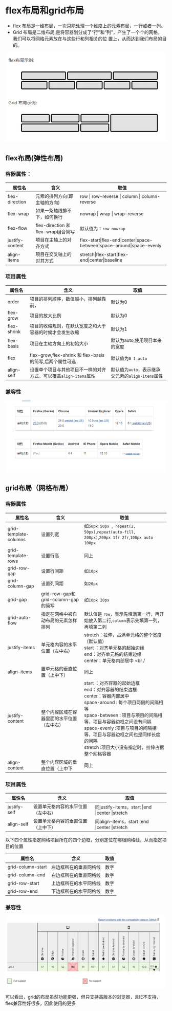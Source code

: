 # flex布局和grid布局

 * flex 布局是一维布局，一次只能处理一个维度上的元素布局，一行或者一列。
 * Grid 布局是二维布局,是将容器划分成了“行”和“列”，产生了一个个的网格，我们可以将网格元素放在与这些行和列相关的位
 置上，从而达到我们布局的目的。
 
![](./image/16255333705228.png)

## flex布局(弹性布局)

### 容器属性：

| 属性名          | 含义                                | 取值                                                         |
| --------------- | ----------------------------------- | ------------------------------------------------------------ |
| flex-direction  | 元素的排列方向(即主轴的方向)        | row \| row-reverse \| column \| column-reverse               |
| flex-wrap       | 如果一条轴线排不下，如何换行        | nowrap \| wrap \| wrap-reverse                               |
| flex-flow       | flex-direction 和 flex-wrap组合简写 | 默认值为：`row nowrap`                                       |
| justify-content | 项目在主轴上的对齐方式              | flex-start\|flex-end\|center\|space-between\|space-around\|space-evenly |
| align-items     | 项目在交叉轴上的对其方式            | stretch\|flex-start\|flex-end\|center\|baseline              |

### 项目属性

| 属性名      | 含义                                                         | 取值                                              |
| ----------- | ------------------------------------------------------------ | ------------------------------------------------- |
| order       | 项目的排列顺序，数值越小，排列越靠前，                       | 默认为0                                           |
| flex-grow   | 项目的放大比例                                               | 默认为0                                           |
| flex-shrink | 项目的收缩规则，在默认宽度之和大于容器的时候才会发生收缩     | 默认为1                                           |
| flex-basis  | 项目在主轴方向上的初始大小                                   | 默认为auto,使用项目本来的宽度                     |
| flex        | flex-grow,flex-shrink 和 flex-basis的简写,后两个属性可选     | 默认值为`0 1 auto`                                |
| align-self  | 设置单个项目与其他项目不一样的对齐方式，可以覆盖`align-items`属性 | 默认值为`auto`，表示继承父元素的`align-items`属性 |


### 兼容性
![](./image/16255331434242.png)

## grid布局（网格布局）

### 容器属性

| 属性名                | 含义                                       | 取值                                                         |
| --------------------- | ------------------------------------------ | ------------------------------------------------------------ |
| grid-template-columns | 设置列宽                                   | 如`50px 50px `,` repeat(2, 50px)`,`repeat(auto-fill, 200px)`,`200px 1fr 2fr`,`100px auto 100px` |
| grid-template-rows    | 设置行高                                   | 同上                                                         |
| grid-row-gap          | 设置行间距                                 | 如`10px`                                                     |
| grid-column-gap       | 设置列间距                                 | 如`20px`                                                     |
| grid-gap              | grid-row-gap和grid-column-gap的简写        | 如`10px 20px`                                                |
| grid-auto-flow        | 指定在网格中被自动布局的元素怎样排列       | 默认值是 `row`，表示先填满第一行，再开始放入第二行,`column`表示先填第一列，再填第二列 |
| justify-items         | 单元格内容的水平位置（左中右）             | stretch：拉伸，占满单元格的整个宽度（默认值）<br />start ：对齐单元格的起始边缘<br />end：对齐单元格的结束边缘<br />center：单元格内部居中 <br / |
| align-items           | 置单元格的垂直位置（上中下）               | 同上                                                         |
| justify-content       | 整个内容区域在容器里面的水平位置（左中右） | start ：对齐容器的起始边框<br />end：对齐容器的结束边框<br />center：容器内部居中 <br />space-around : 每个项目两侧的间隔相等<br/>space-between : 项目与项目的间隔相等，项目与容器边框之间没有间隔<br />space-evenly :项目与项目的间隔相等，项目与容器边框之间也是同样长度的间隔<br />stretch :项目大小没有指定时，拉伸占据整个网格容器 |
| align-content         | 整个内容区域的垂直位置（上中下             | 同上                                                         |

### 项目属性

| 属性名       | 含义                               | 取值                                            |
| ------------ | ---------------------------------- | ----------------------------------------------- |
| justify-self | 设置单元格内容的水平位置（左中右） | 同justify-items，start \|end \|center \|stretch |
| align-self   | 设置单元格内容的垂直位置（上中下） | 同align-items，start \|end \|center \|stretch   |

以下四个属性指定网格项目所在的四个边框，分别定位在哪根网格线，从而指定项目的位置

| 属性名            | 含义                   | 取值 |
| ----------------- | ---------------------- | ---- |
| grid-column-start | 左边框所在的垂直网格线 | 数字 |
| grid-column-end   | 右边框所在的垂直网格线 | 数字 |
| grid-row-start    | 上边框所在的水平网格线 | 数字 |
| grid-row-end      | 下边框所在的水平网格线 | 数字 |

### 兼容性

![](./image/1625535140325.png)

可以看出，grid的布局虽然功能更强，但只支持高版本的浏览器，且IE不支持，flex兼容性好很多，因此使用的更多